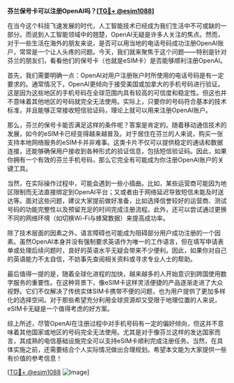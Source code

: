 **芬兰保号卡可以注册OpenAI吗？[[TG💪+ @esim1088](https://t.me/s/esim1088)]**

在当今这个科技飞速发展的时代，人工智能技术已经成为我们生活中不可或缺的一部分。而说到人工智能领域中的翘楚，OpenAI无疑是许多人关注的焦点。然而，对于一些生活在海外的朋友来说，是否可以用当地的电话号码成功注册OpenAI账户，常常是一个让人头疼的问题。今天，我们就来聚焦于这个问题——特别是针对芬兰的朋友们，看看他们的保号卡（也就是eSIM卡）是否能够顺利注册OpenAI。

首先，我们需要明确一点：OpenAI对用户注册账户时所使用的电话号码是有一定要求的。通常情况下，OpenAI更倾向于接受美国或加拿大的手机号码进行验证。这是因为这些地区的手机号码在全球范围内具有较高的可信度和稳定性。但这也并不意味着其他地区的号码就完全无法使用。实际上，只要你的号码符合基本的技术标准，并且能够正常接收短信验证码，理论上就可以用来注册OpenAI账户。

那么，芬兰的保号卡能否满足这样的条件呢？答案是肯定的。随着移动通信技术的发展，如今的eSIM卡已经变得越来越普及。对于居住在芬兰的人来说，购买一张支持本地网络服务的eSIM卡并非难事。这类卡片不仅可以提供稳定的通话和数据连接，还能够确保用户接收到各种形式的验证信息，包括短信验证码。因此，如果你拥有一个有效的芬兰手机号码，那么它完全有可能成为你注册OpenAI账户的关键工具。

当然，在实际操作过程中，可能会遇到一些小插曲。比如，某些运营商可能因为地区限制而无法直接绑定到OpenAI平台；又或者由于网络延迟导致短信未能及时送达等。面对这些问题，建议大家提前做好准备，比如选择信誉较好的运营商、测试号码的功能完整性以及预留充足的时间完成注册流程。此外，还可以尝试通过更换不同的网络环境（如切换Wi-Fi与蜂窝数据）来提高成功率。

除了技术层面的因素之外，语言障碍也可能成为阻碍部分用户成功注册的一个因素。虽然OpenAI本身并没有强制要求英语作为唯一的工作语言，但在填写申请表单或处理后续问题时，良好的英语水平无疑会带来不少便利。因此，如果你对自己的英语能力不太自信，不妨事先查阅相关资料或寻求专业人士的帮助。

最后值得一提的是，随着全球化进程的加快，越来越多的人开始意识到跨国使用数字服务的重要性。在这种背景下，像eSIM卡这样灵活便捷的产品逐渐走进了大众视野。它们不仅解决了传统实体SIM卡携带不便的问题，也为用户提供了更加多样化的选择空间。对于那些希望充分利用全球资源却又受限于地理位置的人来说，eSIM卡无疑是一个值得考虑的好方案。

综上所述，尽管OpenAI在注册过程中对手机号码有一定的偏好倾向，但这并不意味着其他国家或地区的号码完全无法使用。尤其是对于像芬兰这样的发达国家而言，其成熟的电信基础设施完全可以支持eSIM卡顺利完成注册任务。当然，在具体实施之前，还需要结合个人实际情况做出合理规划。希望本文能为大家提供一些有价值的参考信息！

[[TG💪+ @esim1088](https://t.me/s/esim1088) ![Image](https://i.postimg.cc/4NQfJmqS/Snipaste-2025-05-13-00-14-12.png)]